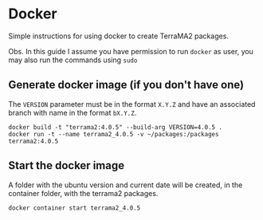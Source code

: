 # Docker
Simple instructions for using docker to create TerraMA2 packages.

Obs. In this guide I assume you have permission to run `docker` as user, you may also run the commands using `sudo`

## Generate docker image (if you don't have one)

The `VERSION` parameter must be in the format `X.Y.Z` and have an associated branch with name in the format `bX.Y.Z`.

```
docker build -t "terrama2:4.0.5" --build-arg VERSION=4.0.5 .
docker run -t --name terrama2_4.0.5 -v ~/packages:/packages terrama2:4.0.5
```
## Start the docker image

A folder with the ubuntu version and current date will be created, in the container folder,
with the terrama2 packages.

```
docker container start terrama2_4.0.5
```
